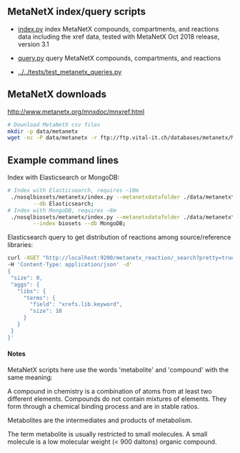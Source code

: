 
## MetaNetX index/query scripts

* [index.py](index.py) index MetaNetX compounds, compartments, and reactions
 data including the xref data, tested with MetaNetX Oct 2018 release, version 3.1

* [query.py](query.py) query MetaNetX compounds, compartments, and reactions 

* [../../tests/test_metanetx_queries.py](../../tests/test_metanetx_queries.py)


## MetaNetX downloads

http://www.metanetx.org/mnxdoc/mnxref.html

```bash
# Download MetaNetX csv files
mkdir -p data/metanetx
wget -nc -P data/metanetx -r ftp://ftp.vital-it.ch/databases/metanetx/MNXref/latest/ --no-directories
```


## Example command lines

Index with Elasticsearch or MongoDB:  
```bash
# Index with Elasticsearch, requires ~10m
 ./nosqlbiosets/metanetx/index.py --metanetxdatafolder ./data/metanetx\
        --db Elasticsearch;
# Index with MongoDB, requires ~8m
 ./nosqlbiosets/metanetx/index.py --metanetxdatafolder ./data/metanetx\
        --index biosets --db MongoDB;
```

Elasticsearch query to get distribution of reactions among source/reference
libraries: 
 ```bash
curl -XGET "http://localhost:9200/metanetx_reaction/_search?pretty=true"\
 -H 'Content-Type: application/json' -d'
{
  "size": 0,
  "aggs": {
    "libs": {
      "terms": {
        "field": "xrefs.lib.keyword",
        "size": 10
      }
    }
  }
}'
```


#### Notes
MetaNetX scripts here use the words 'metabolite' and 'compound' with 
the same meaning:

A compound in chemistry is a combination of atoms from at least two
different elements. Compounds do not contain mixtures of elements.
They form through a chemical binding process and are in stable ratios.

Metabolites are the intermediates and products of metabolism.

The term metabolite is usually restricted to small molecules.
A small molecule is a low molecular weight (< 900 daltons) organic compound.
